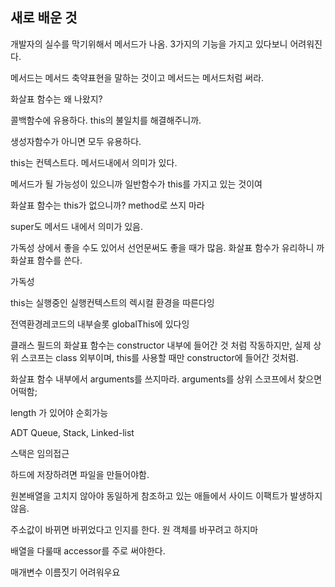 ## 새로 배운 것

개발자의 실수를 막기위해서 메서드가 나옴. 3가지의 기능을 가지고 있다보니 어려워진다.

메서드는 메서드 축약표현을 말하는 것이고 메서드는 메서드처럼 써라.

화살표 함수는 왜 나왔지?

콜백함수에 유용하다. this의 불일치를 해결해주니까.

생성자함수가 아니면 모두 유용하다.

this는 컨텍스트다. 메서드내에서 의미가 있다.

메서드가 될 가능성이 있으니까 일반함수가 this를 가지고 있는 것이여

화살표 함수는 this가 없으니까? method로 쓰지 마라

super도 메서드 내에서 의미가 있음.

가독성 상에서 좋을 수도 있어서 선언문써도 좋을 때가 많음. 화살표 함수가 유리하니
까 화살표 함수를 쓴다.

가독성

this는 실행중인 실행컨텍스트의 렉시컬 환경을 따른다잉

전역환경레코드의 내부슬롯 globalThis에 있다잉

클래스 필드의 화살표 함수는 constructor 내부에 들어간 것 처럼 작동하지만, 실제 상위 스코프는 class 외부이며, this를 사용할 때만 constructor에 들어간 것처럼.

화살표 함수 내부에서 arguments를 쓰지마라. arguments를 상위 스코프에서 찾으면 어떡함;

length 가 있어야 순회가능

ADT Queue, Stack, Linked-list

스택은 임의접근

하드에 저장하려면 파일을 만들어야함.

원본배열을 고치지 않아야 동일하게 참조하고 있는 애들에서 사이드 이팩트가 발생하지 않음.

주소값이 바뀌면 바뀌었다고 인지를 한다. 원 객체를 바꾸려고 하지마

배열을 다룰때 accessor를 주로 써야한다.

매개변수 이름짓기 어려워우요
